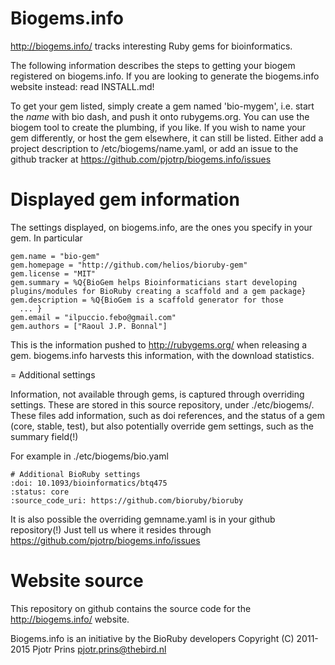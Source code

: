 # Biogems.info

http://biogems.info/ tracks interesting Ruby gems for bioinformatics.

The following information describes the steps to getting your biogem
registered on biogems.info. If you are looking to generate the
biogems.info website instead: read INSTALL.md!

To get your gem listed, simply create a gem named 'bio-mygem', i.e.
start the *name* with bio dash, and push it onto rubygems.org. You can
use the biogem tool to create the plumbing, if you like. If you wish
to name your gem differently, or host the gem elsewhere, it can still
be listed. Either add a project description to /etc/biogems/name.yaml,
or add an issue to the github tracker at
https://github.com/pjotrp/biogems.info/issues

# Displayed gem information

The settings displayed, on biogems.info, are the ones you specify
in your gem. In particular

    gem.name = "bio-gem"
    gem.homepage = "http://github.com/helios/bioruby-gem"
    gem.license = "MIT"
    gem.summary = %Q{BioGem helps Bioinformaticians start developing plugins/modules for BioRuby creating a scaffold and a gem package}
    gem.description = %Q{BioGem is a scaffold generator for those
      ... } 
    gem.email = "ilpuccio.febo@gmail.com"
    gem.authors = ["Raoul J.P. Bonnal"]

This is the information pushed to http://rubygems.org/ when releasing a
gem. biogems.info harvests this information, with the download statistics.

= Additional settings

Information, not available through gems, is captured through overriding
settings. These are stored in this source repository, under ./etc/biogems/.
These files add information, such as doi references, and the status of a gem
(core, stable, test), but also potentially override gem settings, such 
as the summary field(!)

For example in ./etc/biogems/bio.yaml

    # Additional BioRuby settings
    :doi: 10.1093/bioinformatics/btq475
    :status: core
    :source_code_uri: https://github.com/bioruby/bioruby

It is also possible the overriding gemname.yaml is in your github 
repository(!) Just tell us where it resides through
https://github.com/pjotrp/biogems.info/issues


# Website source

This repository on github contains the source code for the
http://biogems.info/ website.

Biogems.info is an initiative by the BioRuby developers
Copyright (C) 2011-2015 Pjotr Prins <pjotr.prins@thebird.nl> 
